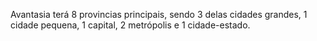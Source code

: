 Avantasia terá 8 provincias principais, sendo 3 delas cidades grandes, 1 cidade pequena, 1 capital, 2 metrópolis e 1 cidade-estado.